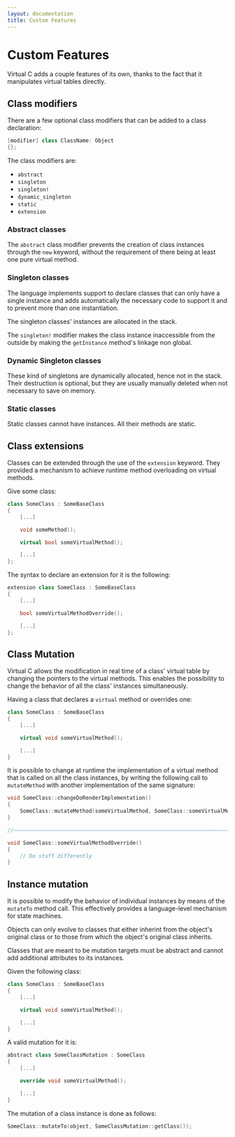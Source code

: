 ```yaml
---
layout: documentation
title: Custom Features
---
```


# Custom Features

Virtual C adds a couple features of its own, thanks to the fact that it manipulates virtual tables directly.

## Class modifiers

There are a few optional class modifiers that can be added to a class declaration:

```cpp
[modifier] class ClassName: Object
{};
```

The class modifiers are:

- `abstract`
- `singleton`
- `singleton!`
- `dynamic_singleton`
- `static`
- `extension`

### Abstract classes

The `abstract` class modifier prevents the creation of class instances through the `new` keyword, without the requirement of there being at least one pure virtual method.

### Singleton classes

The language implements support to declare classes that can only have a single instance and adds automatically the necessary code to support it and to prevent more than one instantiation.

The singleton classes' instances are allocated in the stack.

The `singleton!` modifier makes the class instance inaccessible from the outside by making the `getInstance` method's linkage non global. 

### Dynamic Singleton classes

These kind of singletons are dynamically allocated, hence not in the stack. Their destruction is optional, but they are usually manually deleted when not necessary to save on memory.

### Static classes

Static classes cannot have instances. All their methods are static.

## Class extensions

Classes can be extended through the use of the `extension` keyword. They provided a mechanism to achieve runtime method overloading on virtual methods.

Give some class:

```cpp
class SomeClass : SomeBaseClass
{
    [...]

    void someMethod();

    virtual bool someVirtualMethod();

    [...]
};
```

The syntax to declare an extension for it is the following:

```cpp
extension class SomeClass : SomeBaseClass
{
    [...]

    bool someVirtualMethodOverride();

    [...]
};
```

## Class Mutation

Virtual C allows the modification in real time of a class' virtual table by changing the pointers to the virtual methods. This enables the possibility to change the behavior of all the class' instances simultaneously.

Having a class that declares a `virtual` method or overrides one:

```cpp
class SomeClass : SomeBaseClass
{
    [...]

    virtual void someVirtualMethod();

    [...]
}
```

It is possible to change at runtime the implementation of a virtual method that is called on all the class instances, by writing the following call to `mutateMethod` with another implementation of the same signature:

```cpp
void SomeClass::changeDoRenderImplementation()
{
    SomeClass::mutateMethod(someVirtualMethod, SomeClass::someVirtualMethodOverride);
}

//——————————————————————————————————————————————————————————————————————————————————————————————————————————————————————————————————————————

void SomeClass::someVirtualMethodOverride()
{
    // Do stuff differently
}
```

## Instance mutation

It is possible to modify the behavior of individual instances by means of the `mutateTo` method call. This effectively provides a language-level mechanism for state machines.

Objects can only evolve to classes that either inherint from the object's original class or to those from which the object's original class inherits.

Classes that are meant to be mutation targets must be abstract and cannot add additional attributes to its instances.

Given the following class:

```cpp
class SomeClass : SomeBaseClass
{
    [...]

    virtual void someVirtualMethod();

    [...]
}
```

A valid mutation for it is:

```cpp
abstract class SomeClassMutation : SomeClass
{
    [...]

    override void someVirtualMethod();

    [...]
}
```

The mutation of a class instance is done as follows:

```cpp
SomeClass::mutateTo(object, SomeClassMutation::getClass());
```

